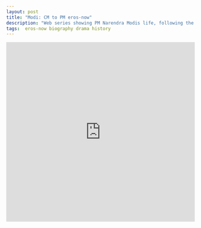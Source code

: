 ```yaml
---
layout: post
title: "Modi: CM to PM eros-now"
description: "Web series showing PM Narendra Modis life, following the character of Modi from his childhood to his to becoming a hermit."
tags:  eros-now biography drama history
---
```



<div class="responsive-container">
<iframe src="https://drive.google.com/file/d/1OCtmA_mrcOLmGJmLMBEkWppPgEZdC557/preview" frameborder="0" marginwidth="0" marginheight="0" scrolling="NO" width="100%" height="480" allowfullscreen></iframe>
<div style="width: 80px; height: 80px; position: absolute; opacity: 0; right: 0px; top: 0px;"> </div></div>
